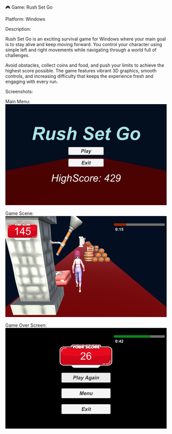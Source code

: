 🎮 Game: Rush Set Go

Platform: Windows

Description:

Rush Set Go is an exciting survival game for Windows where your main goal is to stay alive and keep moving forward. You control your character using simple left and right movements while navigating through a world full of challenges.

Avoid obstacles, collect coins and food, and push your limits to achieve the highest score possible. The game features vibrant 3D graphics, smooth controls, and increasing difficulty that keeps the experience fresh and engaging with every run.

Screenshots:

Main Menu:
![Main Menu](Assets\Images\RushSetGo_MainMenu.png)

Game Scene:
![Game Scene](Assets\Images\RushSetGo_GameScene.png)

Game Over Screen:
![Game Over Screen](Assets\Images\RushSetGo_GameOver.png)